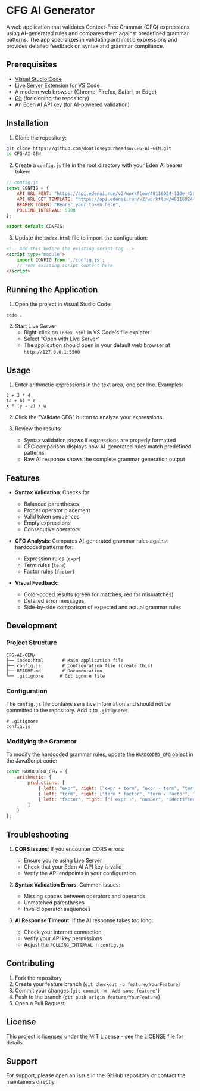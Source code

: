 # CFG AI Generator

A web application that validates Context-Free Grammar (CFG) expressions using AI-generated rules and compares them against predefined grammar patterns. The app specializes in validating arithmetic expressions and provides detailed feedback on syntax and grammar compliance.

## Prerequisites

- [Visual Studio Code](https://code.visualstudio.com/download)
- [Live Server Extension for VS Code](https://marketplace.visualstudio.com/items?itemName=ritwickdey.LiveServer)
- A modern web browser (Chrome, Firefox, Safari, or Edge)
- [Git](https://git-scm.com/downloads) (for cloning the repository)
- An Eden AI API key (for AI-powered validation)

## Installation

1. Clone the repository:
```bash
git clone https://github.com/dontloseyourheadsu/CFG-AI-GEN.git
cd CFG-AI-GEN
```

2. Create a `config.js` file in the root directory with your Eden AI bearer token:
```javascript
// config.js
const CONFIG = {
    API_URL_POST: "https://api.edenai.run/v2/workflow/48116924-110e-42e0-81bd-eec91f45ec92/execution/",
    API_URL_GET_TEMPLATE: "https://api.edenai.run/v2/workflow/48116924-110e-42e0-81bd-eec91f45ec92/execution/{id}/",
    BEARER_TOKEN: "Bearer your_token_here",
    POLLING_INTERVAL: 5000
};

export default CONFIG;
```

3. Update the `index.html` file to import the configuration:
```html
<!-- Add this before the existing script tag -->
<script type="module">
    import CONFIG from './config.js';
    // Your existing script content here
</script>
```

## Running the Application

1. Open the project in Visual Studio Code:
```bash
code .
```

2. Start Live Server:
   - Right-click on `index.html` in VS Code's file explorer
   - Select "Open with Live Server"
   - The application should open in your default web browser at `http://127.0.0.1:5500`

## Usage

1. Enter arithmetic expressions in the text area, one per line. Examples:
```
2 + 3 * 4
(a + b) * c
x * (y - z) / w
```

2. Click the "Validate CFG" button to analyze your expressions.

3. Review the results:
   - Syntax validation shows if expressions are properly formatted
   - CFG comparison displays how AI-generated rules match predefined patterns
   - Raw AI response shows the complete grammar generation output

## Features

- **Syntax Validation**: Checks for:
  - Balanced parentheses
  - Proper operator placement
  - Valid token sequences
  - Empty expressions
  - Consecutive operators

- **CFG Analysis**: Compares AI-generated grammar rules against hardcoded patterns for:
  - Expression rules (`expr`)
  - Term rules (`term`)
  - Factor rules (`factor`)

- **Visual Feedback**:
  - Color-coded results (green for matches, red for mismatches)
  - Detailed error messages
  - Side-by-side comparison of expected and actual grammar rules

## Development

### Project Structure
```
CFG-AI-GEN/
├── index.html       # Main application file
├── config.js        # Configuration file (create this)
├── README.md        # Documentation
└── .gitignore      # Git ignore file
```

### Configuration

The `config.js` file contains sensitive information and should not be committed to the repository. Add it to `.gitignore`:
```
# .gitignore
config.js
```

### Modifying the Grammar

To modify the hardcoded grammar rules, update the `HARDCODED_CFG` object in the JavaScript code:
```javascript
const HARDCODED_CFG = {
    arithmetic: {
        productions: [
            { left: "expr", right: ["expr + term", "expr - term", "term"] },
            { left: "term", right: ["term * factor", "term / factor", "factor"] },
            { left: "factor", right: ["( expr )", "number", "identifier"] }
        ]
    }
};
```

## Troubleshooting

1. **CORS Issues**: If you encounter CORS errors:
   - Ensure you're using Live Server
   - Check that your Eden AI API key is valid
   - Verify the API endpoints in your configuration

2. **Syntax Validation Errors**: Common issues:
   - Missing spaces between operators and operands
   - Unmatched parentheses
   - Invalid operator sequences

3. **AI Response Timeout**: If the AI response takes too long:
   - Check your internet connection
   - Verify your API key permissions
   - Adjust the `POLLING_INTERVAL` in `config.js`

## Contributing

1. Fork the repository
2. Create your feature branch (`git checkout -b feature/YourFeature`)
3. Commit your changes (`git commit -m 'Add some feature'`)
4. Push to the branch (`git push origin feature/YourFeature`)
5. Open a Pull Request

## License

This project is licensed under the MIT License - see the LICENSE file for details.

## Support

For support, please open an issue in the GitHub repository or contact the maintainers directly.
